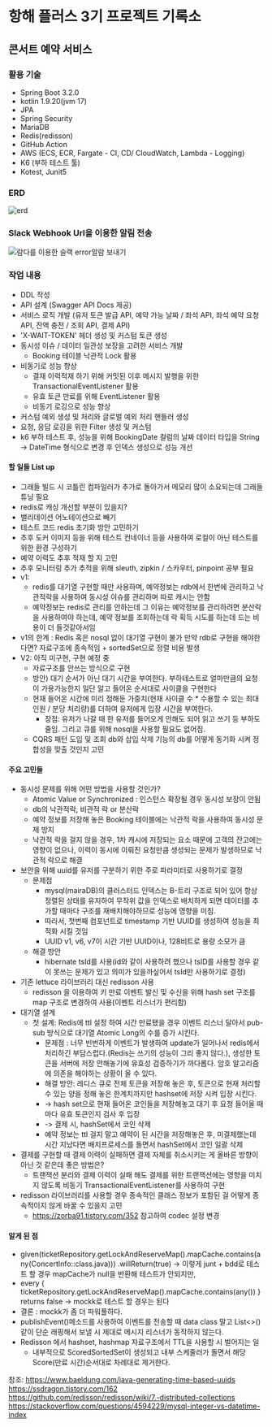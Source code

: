 # 항해 플러스 3기 프로젝트 기록소
## 콘서트 예약 서비스
### 활용 기술
+ Spring Boot 3.2.0
+ kotlin 1.9.20(jvm 17)
+ JPA
+ Spring Security
+ MariaDB
+ Redis(redisson)
+ GitHub Action
+ AWS (ECS, ECR, Fargate - CI, CD/ CloudWatch, Lambda - Logging)
+ K6 (부하 테스트 툴)
+ Kotest, Junit5

### ERD
![erd](https://github.com/jwp345/kt-hhplus/assets/35333297/f911977a-9e07-4756-a7aa-7f9d5b4eb245)

### Slack Webhook Url을 이용한 알림 전송
![람다를 이용한 슬랙 error알람 보내기](https://github.com/jwp345/kt-hhplus/assets/35333297/748ab016-d41f-43d7-a8d3-71b33f0208dd)

### 작업 내용
+ DDL 작성
+ API 설계 (Swagger API Docs 제공)
+ 서비스 로직 개발 (유저 토큰 발급 API, 예약 가능 날짜 / 좌석 API, 좌석 예약 요청 API, 잔액 충전 / 조회 API, 결제 API)
+ 'X-WAIT-TOKEN' 헤더 생성 및 커스텀 토큰 생성
+ 동시성 이슈 / 데이터 일관성 보장을 고려한 서비스 개발
  + Booking 테이블 낙관적 Lock 활용
+ 비동기로 성능 향상
  + 결재 이력적재 하기 위해 커밋된 이후 메시지 발행을 위한 TransactionalEventListener 활용
  + 유효 토큰 만료를 위해 EventListener 활용
  + 비동기 로깅으로 성능 향상
+ 커스텀 예외 생성 및 처리와 글로벌 예외 처리 핸들러 생성
+ 요청, 응답 로깅을 위한 Filter 생성 및 커스텀 
+ k6 부하 테스트 후, 성능을 위해 BookingDate 컬럼의 날짜 데이터 타입을 String -> DateTime 형식으로 변경 후 인덱스 생성으로 성능 개선


#### 할 일들 List up
  + 그래들 빌드 시 코틀린 컴파일러가 추가로 돌아가서 메모리 많이 소요되는데 그래들 튜닝 필요
  + redis로 캐싱 개선할 부분이 있을지?
  + 밸리데이션 어노테이션으로 빼기
  + 테스트 코드 redis 초기화 방안 고민하기
  + 추후 도커 이미지 등을 위해 테스트 컨네이너 등을 사용하여 로컬이 아닌 테스트를 위한 환경 구성하기
  + 예약 이력도 추후 적재 할 지 고민
  + 추후 모니터링 추가 추적을 위해 sleuth, zipkin / 스카우터, pinpoint 공부 필요
  + v1:
    + redis를 대기열 구현할 때만 사용하며, 예약정보는 rdb에서 한번에 관리하고 낙관적락을 사용하여 동시성 이슈를 관리하며 따로 캐시는 안함
    + 예약정보는 redis로 관리를 안하는데 그 이유는 예약정보를 관리하려면 분산락을 사용하여야 하는데, 예약 정보를 조회하는데 락 획득 시도를 하는데 드는 비용이 더 들것같아서임
  + v1의 한계 : Redis 혹은 nosql 없이 대기열 구현이 불가 만약 rdb로 구현을 해야한다면? 자료구조에 종속적임 + sortedSet으로 정렬 비용 발생
  + V2: 아직 미구현, 구현 예정 중
    + 자료구조를 안쓰는 방식으로 구현 
    + 방안) 대기 순서가 아닌 대기 시간을 부여한다. 부하테스트로 얼마만큼의 요청이 가용가능한지 일단 알고 들어온 순서대로 사이클을 구현한다
    + 현재 들어온 시간에 미리 정해둔 가중치(현재 사이클 수 * 수용할 수 있는 최대 인원 / 분당 처리량)를 더하여 유저에게 입장 시간을 부여한다.
      + 장점: 유저가 나갈 때 한 유저를 들어오게 안해도 되어 읽고 쓰기 등 부하도 줄임. 그리고 큐를 위해 nosql을 사용할 필요도 없어짐.
    + CQRS 패턴 도입 및 조회 db와 삽입 삭제 기능의 db를 어떻게 동기화 시켜 정합성을 맞출 것인지 고민

#### 주요 고민들
  + 동시성 문제를 위해 어떤 방법을 사용할 것인가?
    + Atomic Value or Synchronized : 인스턴스 확장될 경우 동시성 보장이 안됨
    + db의 낙관적락, 비관적 락 or 분산락
    + 예약 정보를 저장해 놓은 Booking 테이블에는 낙관적 락을 사용하여 동시성 문제 방지
    + 낙관적 락을 걸지 않을 경우, 1차 캐시에 저장되는 요소 때문에 고객의 잔고에는 영향이 없으나, 이력이 동시에 이뤄진 요청만큼 생성되는 문제가 발생하므로 낙관적 락으로 해결
  + 보안을 위해 uuid를 유저를 구분하기 위한 주로 파라미터로 사용하기로 결정
    + 문제점
      + mysql(mairaDB)의 클러스터드 인덱스는 B-트리 구조로 되어 있어 항상 정렬된 상태를 유지하여 무작위 값을 인덱스로 배치하게 되면 데이터를 추가할 때마다 구조를 재배치해야하므로 성능에 영향을 미침.
      + 따라서, 첫번째 컴포넌트로 timestamp 기반 UUID를 생성하여 성능을 최적화 시킬 것임
      + UUID v1, v6, v7이 시간 기반 UUID이나, 128비트로 용량 소모가 큼
    + 해결 방안
      + hibernate tsId를 사용(id와 같이 사용하려 했으나 tsID를 사용할 경우 같이 못쓰는 문제가 있고 의미가 있을까싶어서 tsId만 사용하기로 결정)
  + 기존 lettuce 라이브러리 대신 redisson 사용
    + redisson 을 이용하여 키 만료 이벤트 발신 및 수신을 위해 hash set 구조를 map 구조로 변경하여 사용(이벤트 리스너가 편리함)
  + 대기열 설계
    + 첫 설계: Redis에 ttl 설정 하여 시간 만료됐을 경우 이벤트 리스너 달아서 pub-sub 방식으로 대기열 Atomic Long의 수를 증가 시킨다.
      + 문제점 : 너무 빈번하게 이벤트가 발생하여 update가 일어나서 redis에서 처리하긴 부담스럽다.(Redis는 쓰기의 성능이 그리 좋지 않다.), 생성한 토큰을 서버에 저장 안해놓기에 유효성 검증하기가 까다롭다. 암호 알고리즘에 의존을 해야하는 상황이 올 수 있다.
      + 해결 방안: 레디스 큐로 전체 토큰을 저장해 놓은 후, 토큰으로 현재 처리할 수 있는 양을 정해 놓은 한계치까지만 hashset에 저장 시켜 입장 시킨다. 
      + -> hash set으로 현재 들어온 코인들을 저장해놓고 대기 후 요청 들어올 때마다 유효 토큰인지 검사 후 입장
      + -> 결제 시, hashSet에서 코인 삭제
      + 예약 정보는 ttl 걸지 말고 예약이 된 시간을 저장해놓은 후, 미결제했는데 시간 지났다면 배치프로세스를 돌면서 hashSet에서 코인 일괄 삭제
  + 결제를 구현할 때 결제 이력이 실패하면 결제 자체를 취소시키는 게 올바른 방향이 아닌 것 같은데 좋은 방법은?
    + 트랜잭션 분리와 결제 이력이 실패 해도 결제를 위한 트랜잭션에는 영향을 미치지 않도록 비동기 TransactionalEventListener를 사용하여 구현
  + redisson 라이브러리를 사용할 경우 종속적인 클래스 정보가 포함된 걸 어떻게 종속적이지 않게 바꿀 수 있을지 고민
    + https://zorba91.tistory.com/352 참고하여 codec 설정 변경
  

#### 알게 된 점
  + given(ticketRepository.getLockAndReserveMap().mapCache.contains(any(ConcertInfo::class.java)))
    .willReturn(true) -> 이렇게 junt + bdd로 테스트 할 경우 mapCache가 null을 반환해 테스트가 안되지만,
  + every { ticketRepository.getLockAndReserveMap().mapCache.contains(any()) } returns false -> mockk로 테스트 할 경우는 된다
  + 결론 : mockk가 좀 더 파워풀하다.
  + publishEvent()메소드를 사용하여 이벤트를 전송할 때 data class 말고 List<>() 같이 단순 래핑해서 보낼 시 제대로 메시지 리스너가 동작하지 않는다.
  + Redisson 에서 hashset, hashmap 자료구조에서 TTL을 사용할 시 벌어지는 일
    + 내부적으로 ScoredSortedSet이 생성되고 내부 스케줄러가 돌면서 해당 Score(만료 시간)순서대로 차례대로 제거한다.

참조: https://www.baeldung.com/java-generating-time-based-uuids
<br>https://ssdragon.tistory.com/162
<br>https://github.com/redisson/redisson/wiki/7.-distributed-collections
<br>https://stackoverflow.com/questions/4594229/mysql-integer-vs-datetime-index